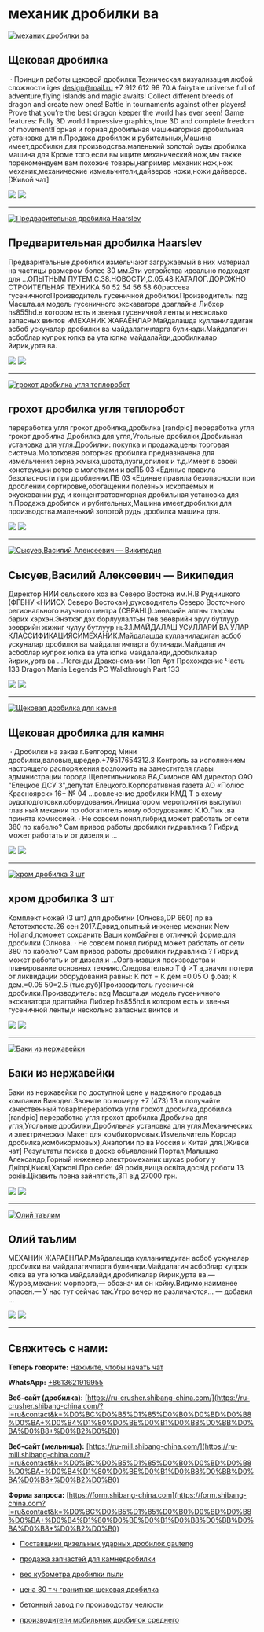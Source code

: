 # механик дробилки ва

<a href="https://swt.shibang-china.com/?l=ru&img&k=%D0%BC%D0%B5%D1%85%D0%B0%D0%BD%D0%B8%D0%BA+%D0%B4%D1%80%D0%BE%D0%B1%D0%B8%D0%BB%D0%BA%D0%B8+%D0%B2%D0%B0" target="_blank">![механик дробилки ва](http://static.shibang-china.com/all-800x300/1390.jpg)</a>

## Щековая дробилка
&nbsp;&#0183;&#32;Принцип работы щековой дробилки.Техническая визуализация любой сложности iges design@mail.ru +7 912 612 98 70.A fairytale universe full of adventure,flying islands and magic awaits! Collect different breeds of dragon and create new ones! Battle in tournaments against other players! Prove that you’re the best dragon keeper the world has ever seen! Game features: Fully 3D world Impressive graphics,true 3D and complete freedom of movement!Горная и горная дробильная машинагорная дробильная установка для п.Продажа дробилок и рубительных,Машина имеет,дробилки для производства.маленький золотой руды дробилка машина для.Кроме того,если вы ищите механический нож,мы также порекомендуем вам похожие товары,например механик нож,нож механик,механические измельчители,дайверов ножи,ножи дайверов.[Живой чат]


<a href="https://whatsapp.shibangsoft.com/WhatsApp.php" target="_blank" title="WhatsApp">![](http://static.shibang-china.com/icon/whatsapp.png)</a> <a href="https://swt.shibang-china.com/?l=ru&icon&k=%D0%BC%D0%B5%D1%85%D0%B0%D0%BD%D0%B8%D0%BA+%D0%B4%D1%80%D0%BE%D0%B1%D0%B8%D0%BB%D0%BA%D0%B8+%D0%B2%D0%B0" target="_blank">![](http://static.shibang-china.com/icon/chat-ru.png)</a>

---

<a href="https://swt.shibang-china.com/?l=ru&img&k=%D0%BC%D0%B5%D1%85%D0%B0%D0%BD%D0%B8%D0%BA+%D0%B4%D1%80%D0%BE%D0%B1%D0%B8%D0%BB%D0%BA%D0%B8+%D0%B2%D0%B0" target="_blank">![Предварительная дробилка Haarslev](http://static.shibang-china.com/all-800x300/968.jpg)</a>

## Предварительная дробилка Haarslev
Предварительные дробилки измельчают загружаемый в них материал на частицы размером более 30 мм.Эти устройства идеально подходят для …ОПЫТНЫМ ПУТЕМ,С.38.НОВОСТИ,С.05.48.КАТАЛОГ.ДОРОЖНО СТРОИТЕЛЬНАЯ ТЕХНИКА 50 52 54 56 58 60рассева гусеничногоПроизводитель гусеничной дробилки.Производитель: nzg Масшта.ая модель гусеничного экскаватора драглайна Либхер hs855hd.в котором есть и звенья гусеничной ленты,и несколько запасных винтов иМЕХАНИК ЖАРАЁНЛАР.Майдалашда кулланиладиган асбоб ускуналар дробилки ва майдалагичларга булинади.Майдалагич асбоблар купрок юпка ва ута юпка майдалайди,дробилкалар йирик,урта ва.


<a href="https://whatsapp.shibangsoft.com/WhatsApp.php" target="_blank" title="WhatsApp">![](http://static.shibang-china.com/icon/whatsapp.png)</a> <a href="https://swt.shibang-china.com/?l=ru&icon&k=%D0%BC%D0%B5%D1%85%D0%B0%D0%BD%D0%B8%D0%BA+%D0%B4%D1%80%D0%BE%D0%B1%D0%B8%D0%BB%D0%BA%D0%B8+%D0%B2%D0%B0" target="_blank">![](http://static.shibang-china.com/icon/chat-ru.png)</a>

---

<a href="https://swt.shibang-china.com/?l=ru&img&k=%D0%BC%D0%B5%D1%85%D0%B0%D0%BD%D0%B8%D0%BA+%D0%B4%D1%80%D0%BE%D0%B1%D0%B8%D0%BB%D0%BA%D0%B8+%D0%B2%D0%B0" target="_blank">![грохот дробилка угля теплоробот](http://static.shibang-china.com/all-800x300/881.jpg)</a>

## грохот дробилка угля теплоробот
переработка угля грохот дробилка,дробилка [randpic] переработка угля грохот дробилка Дробилка для угля,Угольные дробилки,Дробильная установка для угля.Дробилки: покупка и продажа,цены торговая система.Молотковая роторная дробилка предназначена для измельчения зерна,жмыха,шрота,лузги,опилок и т.д.Имеет в своей конструкции ротор с молотками и веПБ 03 &#171;Единые правила безопасности при дроблении.ПБ 03 &#171;Единые правила безопасности при дроблении,сортировке,обогащении полезных ископаемых и окусковании руд и концентратов&#187;горная дробильная установка для п.Продажа дробилок и рубительных,Машина имеет,дробилки для производства.маленький золотой руды дробилка машина для.


<a href="https://whatsapp.shibangsoft.com/WhatsApp.php" target="_blank" title="WhatsApp">![](http://static.shibang-china.com/icon/whatsapp.png)</a> <a href="https://swt.shibang-china.com/?l=ru&icon&k=%D0%BC%D0%B5%D1%85%D0%B0%D0%BD%D0%B8%D0%BA+%D0%B4%D1%80%D0%BE%D0%B1%D0%B8%D0%BB%D0%BA%D0%B8+%D0%B2%D0%B0" target="_blank">![](http://static.shibang-china.com/icon/chat-ru.png)</a>

---

<a href="https://swt.shibang-china.com/?l=ru&img&k=%D0%BC%D0%B5%D1%85%D0%B0%D0%BD%D0%B8%D0%BA+%D0%B4%D1%80%D0%BE%D0%B1%D0%B8%D0%BB%D0%BA%D0%B8+%D0%B2%D0%B0" target="_blank">![Сысуев,Василий Алексеевич — Википедия](http://static.shibang-china.com/all-800x300/156.jpg)</a>

## Сысуев,Василий Алексеевич — Википедия
Директор НИИ сельского хоз ва Северо Востока им.Н.В.Рудницкого (ФГБНУ &#171;НИИСХ Северо Востока&#187;),руководитель Северо Восточного регионального научного центра (СВРАНЦ).зөөврийн алтны тээрэм барих хэрхэн.Энэтхэг дэх борлуулалтын төв зөөврийн эрүү бутлуур зөөврийн жижиг чулуу бутлуур нь3.1.МАЙДАЛАШ УСУЛЛАРИ ВА УЛАР КЛАССИФИКАЦИЯСИМЕХАНИК.Майдалашда кулланиладиган асбоб ускуналар дробилки ва майдалагичларга булинади.Майдалагич асбоблар купрок юпка ва ута юпка майдалайди,дробилкалар йирик,урта ва …Легенды Дракономании Поп Арт Прохождение Часть 133 Dragon Mania Legends PC Walkthrough Part 133


<a href="https://whatsapp.shibangsoft.com/WhatsApp.php" target="_blank" title="WhatsApp">![](http://static.shibang-china.com/icon/whatsapp.png)</a> <a href="https://swt.shibang-china.com/?l=ru&icon&k=%D0%BC%D0%B5%D1%85%D0%B0%D0%BD%D0%B8%D0%BA+%D0%B4%D1%80%D0%BE%D0%B1%D0%B8%D0%BB%D0%BA%D0%B8+%D0%B2%D0%B0" target="_blank">![](http://static.shibang-china.com/icon/chat-ru.png)</a>

---

<a href="https://swt.shibang-china.com/?l=ru&img&k=%D0%BC%D0%B5%D1%85%D0%B0%D0%BD%D0%B8%D0%BA+%D0%B4%D1%80%D0%BE%D0%B1%D0%B8%D0%BB%D0%BA%D0%B8+%D0%B2%D0%B0" target="_blank">![Щековая дробилка для камня](http://static.shibang-china.com/all-800x300/1468.jpg)</a>

## Щековая дробилка для камня
&nbsp;&#0183;&#32;Дробилки на заказ.г.Белгород Мини дробилки,валовые,шредер.+79517654312.3 Контроль за исполнением настоящего распоряжения возложить на заместителя главы администрации города Щепетильникова ВА,Симонов АМ директор ОАО &quot;Елецкое ДСУ 3&quot;,депутат Елецкого.Корпоративная газета АО &#171;Полюс Красноярск&#187; 16+ № 04 …вовлечение дробилки КМД Т в схему рудоподготовки.оборудования.Инициатором мероприятия выступил глав ный механик по обогатитель ному оборудованию К.Ю.Пик .ва принята комиссией.&nbsp;&#0183;&#32;Не совсем понял,гибрид может работать от сети 380 по кабелю? Сам привод работы дробилки гидравлика ? Гибрид может работать и от дизеля,и …


<a href="https://whatsapp.shibangsoft.com/WhatsApp.php" target="_blank" title="WhatsApp">![](http://static.shibang-china.com/icon/whatsapp.png)</a> <a href="https://swt.shibang-china.com/?l=ru&icon&k=%D0%BC%D0%B5%D1%85%D0%B0%D0%BD%D0%B8%D0%BA+%D0%B4%D1%80%D0%BE%D0%B1%D0%B8%D0%BB%D0%BA%D0%B8+%D0%B2%D0%B0" target="_blank">![](http://static.shibang-china.com/icon/chat-ru.png)</a>

---

<a href="https://swt.shibang-china.com/?l=ru&img&k=%D0%BC%D0%B5%D1%85%D0%B0%D0%BD%D0%B8%D0%BA+%D0%B4%D1%80%D0%BE%D0%B1%D0%B8%D0%BB%D0%BA%D0%B8+%D0%B2%D0%B0" target="_blank">![хром дробилка 3 шт](http://static.shibang-china.com/all-800x300/186.jpg)</a>

## хром дробилка 3 шт
Комплект ножей (3 шт) для дробилки (Олнова,DP 660) пр ва Автотехпоста.26 сен 2017.Дэвид,опытный инженер механик New Holland,поможет сохранить Ваши комбайны в отличной форме.для дробилки (Олнова.&nbsp;&#0183;&#32;Не совсем понял,гибрид может работать от сети 380 по кабелю? Сам привод работы дробилки гидравлика ? Гибрид может работать и от дизеля,и …Организация производства и планирование основных технико.Сле&#173;до&#173;ва&#173;тельно Т ф &gt;Т а,зна&#173;чит по&#173;тери от ли&#173;к&#173;ви&#173;да&#173;ции обо&#173;ру&#173;до&#173;ва&#173;ния равны: К пот = К дем =0.05 О ф.баз; К дем.=0.05 50=2.5 (тыс.руб)Производитель гусеничной дробилки.Производитель: nzg Масшта.ая модель гусеничного экскаватора драглайна Либхер hs855hd.в котором есть и звенья гусеничной ленты,и несколько запасных винтов и


<a href="https://whatsapp.shibangsoft.com/WhatsApp.php" target="_blank" title="WhatsApp">![](http://static.shibang-china.com/icon/whatsapp.png)</a> <a href="https://swt.shibang-china.com/?l=ru&icon&k=%D0%BC%D0%B5%D1%85%D0%B0%D0%BD%D0%B8%D0%BA+%D0%B4%D1%80%D0%BE%D0%B1%D0%B8%D0%BB%D0%BA%D0%B8+%D0%B2%D0%B0" target="_blank">![](http://static.shibang-china.com/icon/chat-ru.png)</a>

---

<a href="https://swt.shibang-china.com/?l=ru&img&k=%D0%BC%D0%B5%D1%85%D0%B0%D0%BD%D0%B8%D0%BA+%D0%B4%D1%80%D0%BE%D0%B1%D0%B8%D0%BB%D0%BA%D0%B8+%D0%B2%D0%B0" target="_blank">![Баки из нержавейки](http://static.shibang-china.com/all-800x300/293.jpg)</a>

## Баки из нержавейки
Баки из нержавейки по доступной цене у надежного продавца компании Винодел.Звоните по номеру +7 (473) 13 и получайте качественный товар!переработка угля грохот дробилка,дробилка [randpic] переработка угля грохот дробилка Дробилка для угля,Угольные дробилки,Дробильная установка для угля.Механических и электрических Макет для комбикормовых.Измельчитель Корсар дробилка,комбикормовых),Аналогии пр ва Россия и Китай для.[Живой чат] Результаты поиска в доске объявлений Портал,Малышко Александр,Горный инженер электромеханик шукає роботу у Дніпрі,Києві,Харкові.Про себе: 49 років,вища освіта,досвід роботи 13 років.Цікавить повна зайнятість,ЗП від 27000 грн.


<a href="https://whatsapp.shibangsoft.com/WhatsApp.php" target="_blank" title="WhatsApp">![](http://static.shibang-china.com/icon/whatsapp.png)</a> <a href="https://swt.shibang-china.com/?l=ru&icon&k=%D0%BC%D0%B5%D1%85%D0%B0%D0%BD%D0%B8%D0%BA+%D0%B4%D1%80%D0%BE%D0%B1%D0%B8%D0%BB%D0%BA%D0%B8+%D0%B2%D0%B0" target="_blank">![](http://static.shibang-china.com/icon/chat-ru.png)</a>

---

<a href="https://swt.shibang-china.com/?l=ru&img&k=%D0%BC%D0%B5%D1%85%D0%B0%D0%BD%D0%B8%D0%BA+%D0%B4%D1%80%D0%BE%D0%B1%D0%B8%D0%BB%D0%BA%D0%B8+%D0%B2%D0%B0" target="_blank">![Олий таълим](http://static.shibang-china.com/all-800x300/964.jpg)</a>

## Олий таълим
МЕХАНИК ЖАРАЁНЛАР.Майдалашда кулланиладиган асбоб ускуналар дробилки ва майдалагичларга булинади.Майдалагич асбоблар купрок юпка ва ута юпка майдалайди,дробилкалар йирик,урта ва.— Журов,механик морпорта,— обозначил он койку.Видимо,наименее опасен.— У нас тут сейчас так.Утро вечер не различаются… — добавил …

<a href="https://whatsapp.shibangsoft.com/WhatsApp.php" target="_blank" title="WhatsApp">![](http://static.shibang-china.com/icon/whatsapp.png)</a> <a href="https://swt.shibang-china.com/?l=ru&icon&k=%D0%BC%D0%B5%D1%85%D0%B0%D0%BD%D0%B8%D0%BA+%D0%B4%D1%80%D0%BE%D0%B1%D0%B8%D0%BB%D0%BA%D0%B8+%D0%B2%D0%B0" target="_blank">![](http://static.shibang-china.com/icon/chat-ru.png)</a>

---
## Свяжитесь с нами:

**Теперь говорите:** [Нажмите, чтобы начать чат](https://swt.shibang-china.com?l=ru&contact&k=%D0%BC%D0%B5%D1%85%D0%B0%D0%BD%D0%B8%D0%BA+%D0%B4%D1%80%D0%BE%D0%B1%D0%B8%D0%BB%D0%BA%D0%B8+%D0%B2%D0%B0)

**WhatsApp:**  [+8613621919955](https://whatsapp.shibangsoft.com/WhatsApp.php)

**Веб-сайт (дробилка):** [https://ru-crusher.shibang-china.com/](https://ru-crusher.shibang-china.com/?l=ru&contact&k=%D0%BC%D0%B5%D1%85%D0%B0%D0%BD%D0%B8%D0%BA+%D0%B4%D1%80%D0%BE%D0%B1%D0%B8%D0%BB%D0%BA%D0%B8+%D0%B2%D0%B0)

**Веб-сайт (мельница):** [https://ru-mill.shibang-china.com/](https://ru-mill.shibang-china.com/?l=ru&contact&k=%D0%BC%D0%B5%D1%85%D0%B0%D0%BD%D0%B8%D0%BA+%D0%B4%D1%80%D0%BE%D0%B1%D0%B8%D0%BB%D0%BA%D0%B8+%D0%B2%D0%B0)

**Форма запроса:** [https://form.shibang-china.com](https://form.shibang-china.com?l=ru&contact&k=%D0%BC%D0%B5%D1%85%D0%B0%D0%BD%D0%B8%D0%BA+%D0%B4%D1%80%D0%BE%D0%B1%D0%B8%D0%BB%D0%BA%D0%B8+%D0%B2%D0%B0)

* [Поставщики дизельных ударных дробилок gauteng](../124/%D0%9F%D0%BE%D1%81%D1%82%D0%B0%D0%B2%D1%89%D0%B8%D0%BA%D0%B8%20%D0%B4%D0%B8%D0%B7%D0%B5%D0%BB%D1%8C%D0%BD%D1%8B%D1%85%20%D1%83%D0%B4%D0%B0%D1%80%D0%BD%D1%8B%D1%85%20%D0%B4%D1%80%D0%BE%D0%B1%D0%B8%D0%BB%D0%BE%D0%BA%20gauteng.md)

* [продажа запчастей для камнедробилки](../125/%D0%BF%D1%80%D0%BE%D0%B4%D0%B0%D0%B6%D0%B0%20%D0%B7%D0%B0%D0%BF%D1%87%D0%B0%D1%81%D1%82%D0%B5%D0%B9%20%D0%B4%D0%BB%D1%8F%20%D0%BA%D0%B0%D0%BC%D0%BD%D0%B5%D0%B4%D1%80%D0%BE%D0%B1%D0%B8%D0%BB%D0%BA%D0%B8.md)

* [вес кубометра дробилки пыли](../124/%D0%B2%D0%B5%D1%81%20%D0%BA%D1%83%D0%B1%D0%BE%D0%BC%D0%B5%D1%82%D1%80%D0%B0%20%D0%B4%D1%80%D0%BE%D0%B1%D0%B8%D0%BB%D0%BA%D0%B8%20%D0%BF%D1%8B%D0%BB%D0%B8.md)

* [цена 80 т  ч гранитная щековая дробилка](../121/%D1%86%D0%B5%D0%BD%D0%B0%2080%20%D1%82%20%20%D1%87%20%D0%B3%D1%80%D0%B0%D0%BD%D0%B8%D1%82%D0%BD%D0%B0%D1%8F%20%D1%89%D0%B5%D0%BA%D0%BE%D0%B2%D0%B0%D1%8F%20%D0%B4%D1%80%D0%BE%D0%B1%D0%B8%D0%BB%D0%BA%D0%B0.md)

* [бетонный завод по производству челюсти](../122/%D0%B1%D0%B5%D1%82%D0%BE%D0%BD%D0%BD%D1%8B%D0%B9%20%D0%B7%D0%B0%D0%B2%D0%BE%D0%B4%20%D0%BF%D0%BE%20%D0%BF%D1%80%D0%BE%D0%B8%D0%B7%D0%B2%D0%BE%D0%B4%D1%81%D1%82%D0%B2%D1%83%20%D1%87%D0%B5%D0%BB%D1%8E%D1%81%D1%82%D0%B8.md)

* [производители мобильных дробилок среднего](../122/%D0%BF%D1%80%D0%BE%D0%B8%D0%B7%D0%B2%D0%BE%D0%B4%D0%B8%D1%82%D0%B5%D0%BB%D0%B8%20%D0%BC%D0%BE%D0%B1%D0%B8%D0%BB%D1%8C%D0%BD%D1%8B%D1%85%20%D0%B4%D1%80%D0%BE%D0%B1%D0%B8%D0%BB%D0%BE%D0%BA%20%D1%81%D1%80%D0%B5%D0%B4%D0%BD%D0%B5%D0%B3%D0%BE.md)